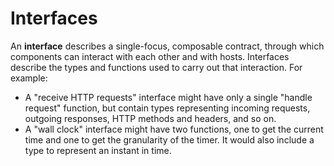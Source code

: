 # Interfaces

An **interface** describes a single-focus, composable contract, through which components can interact with each other and with hosts. Interfaces describe the types and functions used to carry out that interaction. For example:

* A "receive HTTP requests" interface might have only a single "handle request" function, but contain types representing incoming requests, outgoing responses, HTTP methods and headers, and so on.
* A "wall clock" interface might have two functions, one to get the current time and one to get the granularity of the timer. It would also include a type to represent an instant in time.
